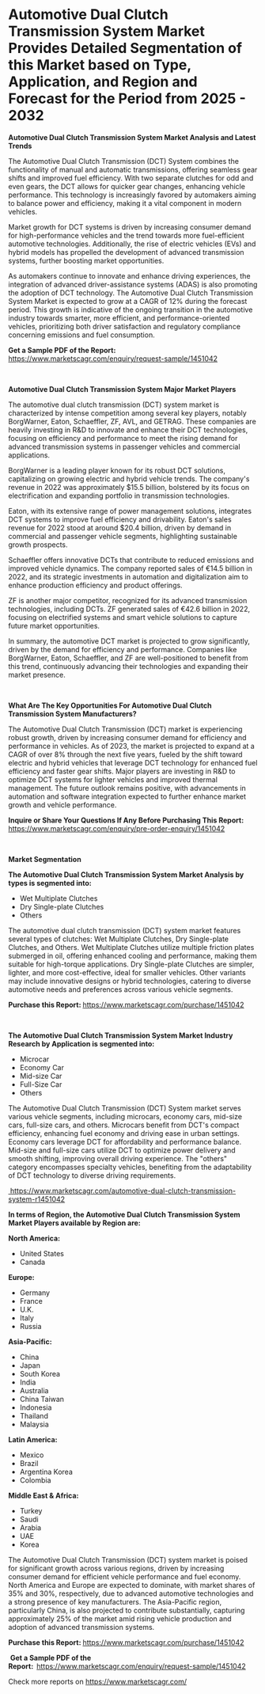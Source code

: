 <p><h1>Automotive Dual Clutch Transmission System Market Provides Detailed Segmentation of this Market based on Type, Application, and Region and Forecast for the Period from 2025 - 2032</h1></p><p><strong>Automotive Dual Clutch Transmission System Market Analysis and Latest Trends</strong></p>
<p><p>The Automotive Dual Clutch Transmission (DCT) System combines the functionality of manual and automatic transmissions, offering seamless gear shifts and improved fuel efficiency. With two separate clutches for odd and even gears, the DCT allows for quicker gear changes, enhancing vehicle performance. This technology is increasingly favored by automakers aiming to balance power and efficiency, making it a vital component in modern vehicles.</p><p>Market growth for DCT systems is driven by increasing consumer demand for high-performance vehicles and the trend towards more fuel-efficient automotive technologies. Additionally, the rise of electric vehicles (EVs) and hybrid models has propelled the development of advanced transmission systems, further boosting market opportunities. </p><p>As automakers continue to innovate and enhance driving experiences, the integration of advanced driver-assistance systems (ADAS) is also promoting the adoption of DCT technology. The Automotive Dual Clutch Transmission System Market is expected to grow at a CAGR of 12% during the forecast period. This growth is indicative of the ongoing transition in the automotive industry towards smarter, more efficient, and performance-oriented vehicles, prioritizing both driver satisfaction and regulatory compliance concerning emissions and fuel consumption.</p></p>
<p><strong>Get a Sample PDF of the Report:&nbsp;</strong> <a href="https://www.marketscagr.com/enquiry/request-sample/1451042?utm_campaign=2990&utm_medium=2&utm_source=Github&utm_content=ia&utm_term=30032025&utm_id=automotive-dual-clutch-transmission-system">https://www.marketscagr.com/enquiry/request-sample/1451042</a></p>
<p>&nbsp;</p>
<p><strong>Automotive Dual Clutch Transmission System Major Market Players</strong></p>
<p><p>The automotive dual clutch transmission (DCT) system market is characterized by intense competition among several key players, notably BorgWarner, Eaton, Schaeffler, ZF, AVL, and GETRAG. These companies are heavily investing in R&D to innovate and enhance their DCT technologies, focusing on efficiency and performance to meet the rising demand for advanced transmission systems in passenger vehicles and commercial applications.</p><p>BorgWarner is a leading player known for its robust DCT solutions, capitalizing on growing electric and hybrid vehicle trends. The company's revenue in 2022 was approximately $15.5 billion, bolstered by its focus on electrification and expanding portfolio in transmission technologies.</p><p>Eaton, with its extensive range of power management solutions, integrates DCT systems to improve fuel efficiency and drivability. Eaton's sales revenue for 2022 stood at around $20.4 billion, driven by demand in commercial and passenger vehicle segments, highlighting sustainable growth prospects.</p><p>Schaeffler offers innovative DCTs that contribute to reduced emissions and improved vehicle dynamics. The company reported sales of €14.5 billion in 2022, and its strategic investments in automation and digitalization aim to enhance production efficiency and product offerings.</p><p>ZF is another major competitor, recognized for its advanced transmission technologies, including DCTs. ZF generated sales of €42.6 billion in 2022, focusing on electrified systems and smart vehicle solutions to capture future market opportunities.</p><p>In summary, the automotive DCT market is projected to grow significantly, driven by the demand for efficiency and performance. Companies like BorgWarner, Eaton, Schaeffler, and ZF are well-positioned to benefit from this trend, continuously advancing their technologies and expanding their market presence.</p></p>
<p>&nbsp;</p>
<p><strong>What Are The Key Opportunities For Automotive Dual Clutch Transmission System Manufacturers?</strong></p>
<p><p>The Automotive Dual Clutch Transmission (DCT) market is experiencing robust growth, driven by increasing consumer demand for efficiency and performance in vehicles. As of 2023, the market is projected to expand at a CAGR of over 8% through the next five years, fueled by the shift toward electric and hybrid vehicles that leverage DCT technology for enhanced fuel efficiency and faster gear shifts. Major players are investing in R&D to optimize DCT systems for lighter vehicles and improved thermal management. The future outlook remains positive, with advancements in automation and software integration expected to further enhance market growth and vehicle performance.</p></p>
<p><strong>Inquire or Share Your Questions If Any Before Purchasing This Report:</strong> <a href="https://www.marketscagr.com/enquiry/pre-order-enquiry/1451042?utm_campaign=2990&utm_medium=2&utm_source=Github&utm_content=ia&utm_term=30032025&utm_id=automotive-dual-clutch-transmission-system">https://www.marketscagr.com/enquiry/pre-order-enquiry/1451042</a></p>
<p>&nbsp;</p>
<p><strong>Market Segmentation</strong></p>
<p><strong>The Automotive Dual Clutch Transmission System Market Analysis by types is segmented into:</strong></p>
<p><ul><li>Wet Multiplate Clutches</li><li>Dry Single-plate Clutches</li><li>Others</li></ul></p>
<p><p>The automotive dual clutch transmission (DCT) system market features several types of clutches: Wet Multiplate Clutches, Dry Single-plate Clutches, and Others. Wet Multiplate Clutches utilize multiple friction plates submerged in oil, offering enhanced cooling and performance, making them suitable for high-torque applications. Dry Single-plate Clutches are simpler, lighter, and more cost-effective, ideal for smaller vehicles. Other variants may include innovative designs or hybrid technologies, catering to diverse automotive needs and preferences across various vehicle segments.</p></p>
<p><strong>Purchase this Report:&nbsp;</strong><a href="https://www.marketscagr.com/purchase/1451042?utm_campaign=2990&utm_medium=2&utm_source=Github&utm_content=ia&utm_term=30032025&utm_id=automotive-dual-clutch-transmission-system">https://www.marketscagr.com/purchase/1451042</a></p>
<p>&nbsp;</p>
<p><strong>The Automotive Dual Clutch Transmission System Market Industry Research by Application is segmented into:</strong></p>
<p><ul><li>Microcar</li><li>Economy Car</li><li>Mid-size Car</li><li>Full-Size Car</li><li>Others</li></ul></p>
<p><p>The Automotive Dual Clutch Transmission (DCT) System market serves various vehicle segments, including microcars, economy cars, mid-size cars, full-size cars, and others. Microcars benefit from DCT's compact efficiency, enhancing fuel economy and driving ease in urban settings. Economy cars leverage DCT for affordability and performance balance. Mid-size and full-size cars utilize DCT to optimize power delivery and smooth shifting, improving overall driving experience. The "others" category encompasses specialty vehicles, benefiting from the adaptability of DCT technology to diverse driving requirements.</p></p>
<p><a href="https://www.marketscagr.com/automotive-dual-clutch-transmission-system-r1451042?utm_campaign=2990&utm_medium=2&utm_source=Github&utm_content=ia&utm_term=30032025&utm_id=automotive-dual-clutch-transmission-system">&nbsp;https://www.marketscagr.com/automotive-dual-clutch-transmission-system-r1451042</a></p>
<p><strong>In terms of Region, the Automotive Dual Clutch Transmission System Market Players available by Region are:</strong></p>
<p>
    <p> <strong> North America: </strong>
        <ul>
            <li>United States</li>
            <li>Canada</li>
        </ul>
        </p> 
    <p> <strong> Europe: </strong>
        <ul>
            <li>Germany</li>
            <li>France</li>
            <li>U.K.</li>
            <li>Italy</li>
            <li>Russia</li>
        </ul>
        </p> 
    <p> <strong> Asia-Pacific: </strong>
        <ul>
            <li>China</li>
            <li>Japan</li>
            <li>South Korea</li>
            <li>India</li>
            <li>Australia</li>
            <li>China Taiwan</li>
            <li>Indonesia</li>
            <li>Thailand</li>
            <li>Malaysia</li>
        </ul>
        </p> 
    <p> <strong> Latin America: </strong>
        <ul>
            <li>Mexico</li>
            <li>Brazil</li>
            <li>Argentina Korea</li>
            <li>Colombia</li>
        </ul>
        </p> 
    <p> <strong> Middle East & Africa: </strong>
        <ul>
            <li>Turkey</li>
            <li>Saudi</li>
            <li>Arabia</li>
            <li>UAE</li>
            <li>Korea</li>
        </ul>
    </p>
    </p>
<p><p>The Automotive Dual Clutch Transmission (DCT) system market is poised for significant growth across various regions, driven by increasing consumer demand for efficient vehicle performance and fuel economy. North America and Europe are expected to dominate, with market shares of 35% and 30%, respectively, due to advanced automotive technologies and a strong presence of key manufacturers. The Asia-Pacific region, particularly China, is also projected to contribute substantially, capturing approximately 25% of the market amid rising vehicle production and adoption of advanced transmission systems.</p></p>
<p><strong>Purchase this Report: </strong><a href="https://www.marketscagr.com/purchase/1451042?utm_campaign=2990&utm_medium=2&utm_source=Github&utm_content=ia&utm_term=30032025&utm_id=automotive-dual-clutch-transmission-system">https://www.marketscagr.com/purchase/1451042</a></p>
<p>&nbsp;<strong>Get a Sample PDF of the Report:&nbsp;&nbsp;</strong><a href="https://www.marketscagr.com/enquiry/request-sample/1451042?utm_campaign=2990&utm_medium=2&utm_source=Github&utm_content=ia&utm_term=30032025&utm_id=automotive-dual-clutch-transmission-system">https://www.marketscagr.com/enquiry/request-sample/1451042</a></p>
<p><strong></strong></p>
<p>Check more reports on <a href="https://www.marketscagr.com/?utm_campaign=2990&utm_medium=2&utm_source=Github&utm_content=ia&utm_term=30032025&utm_id=automotive-dual-clutch-transmission-system">https://www.marketscagr.com/</a></p>